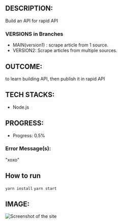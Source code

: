 
## DESCRIPTION:
Build an API for rapid API
### VERSIONS in Branches
- MAIN(version1) : scrape article from 1 source.
- VERSION2: Scrape articles from multiple sources.

## OUTCOME:
to learn building API, then publish it in rapid API

## TECH STACKS:
- Node.js

## PROGRESS:
 
- Progress: 0.5%


### Error Message(s):
"xoxo"

## How to run
`yarn install`
`yarn start`


## IMAGE:
![Screenshot of the site](./screenshots/bs-03-zoobar-600.jpg)
